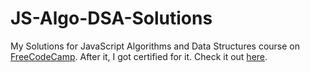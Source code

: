 # JS-Algo-DSA-Solutions
My Solutions for JavaScript Algorithms and Data Structures course on [FreeCodeCamp](https://www.freecodecamp.org/learn/javascript-algorithms-and-data-structures/). After it, I got certified for it. Check it out [here](https://www.freecodecamp.org/certification/fcc0da023bb-751c-4c00-9936-5556cdea0abb/javascript-algorithms-and-data-structures).
